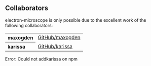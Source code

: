 ## Collaborators

electron-microscope is only possible due to the excellent work of the following collaborators:

<table><tbody><tr><th align="left">maxogden</th><td><a href="https://github.com/maxogden">GitHub/maxogden</a></td></tr>
<tr><th align="left">karissa</th><td><a href="https://github.com/karissa">GitHub/karissa</a></td></tr>
</tbody></table>
Error: Could not addkarissa on npm
